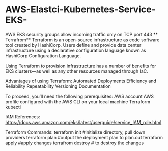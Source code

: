 # AWS-Elastci-Kubernetes-Service-EKS-
AWS EKS security groups allow incoming traffic only on TCP port 443
**
Terrafrom**
Terraform is an open-source infrastructure as code software tool created by HashiCorp. Users define and provide data center infrastructure using a declarative configuration language known as HashiCorp Configuration Language.

Using Terraform to provision infrastructure has a number of benefits for EKS clusters—as well as any other resources managed through IaC.

Advantages of using Terraform:
Automated Deployments
Efficiency and Reliability
Repeatability
Versioning
Documentation


To proceed, you’ll need the following prerequisites:
AWS account
AWS profile configured with the AWS CLI on your local machine
Terraform
kubectl

IAM References:
https://docs.aws.amazon.com/eks/latest/userguide/service_IAM_role.html


Terraform Commands:
terraform init  #initialize directory, pull down providers
terraform plan  #output the deployment plan to plan.out
terraform apply #apply changes 
terrafrom destroy  # to destroy the changes

